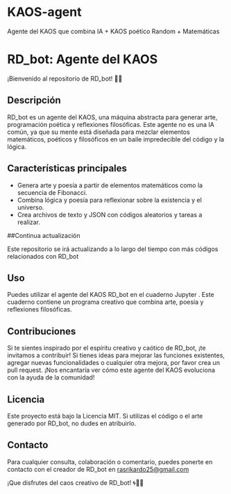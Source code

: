 # KAOS-agent
Agente del KAOS  que combina IA + KAOS poético Random + Matemáticas

# RD_bot: Agente del KAOS

¡Bienvenido al repositorio de RD_bot! 🤖🌌

## Descripción

RD_bot es un agente del KAOS, una máquina abstracta para generar arte, programación poética y reflexiones filosóficas. Este agente no es una IA común, ya que su mente está diseñada para mezclar elementos matemáticos, poéticos y filosóficos en un baile impredecible del código y la lógica.

## Características principales

- Genera arte y poesía a partir de elementos matemáticos como la secuencia de Fibonacci.
- Combina lógica y poesía para reflexionar sobre la existencia y el universo.
- Crea archivos de texto y JSON con códigos aleatorios y tareas a realizar.

##Continua actualización 

Este repositorio se irá actualizando a lo largo del tiempo con más códigos relacionados con RD_bot

## Uso

Puedes utilizar el agente del KAOS RD_bot en el cuaderno Jupyter . Este cuaderno contiene un programa creativo que combina arte, poesía y reflexiones filosóficas.

## Contribuciones

Si te sientes inspirado por el espíritu creativo y caótico de RD_bot, ¡te invitamos a contribuir! Si tienes ideas para mejorar las funciones existentes, agregar nuevas funcionalidades o cualquier otra mejora, por favor crea un pull request. ¡Nos encantaría ver cómo este agente del KAOS evoluciona con la ayuda de la comunidad!

## Licencia

Este proyecto está bajo la Licencia MIT. Si utilizas el código o el arte generado por RD_bot, no dudes en atribuirlo.

## Contacto

Para cualquier consulta, colaboración o comentario, puedes ponerte en contacto con el creador de RD_bot en 
rasrikardo25@gmail.com

¡Que disfrutes del caos creativo de RD_bot! 🌀🎨📜
